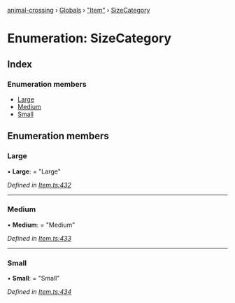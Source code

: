 [animal-crossing](../README.md) › [Globals](../globals.md) › ["Item"](../modules/_item_.md) › [SizeCategory](_item_.sizecategory.md)

# Enumeration: SizeCategory

## Index

### Enumeration members

* [Large](_item_.sizecategory.md#large)
* [Medium](_item_.sizecategory.md#medium)
* [Small](_item_.sizecategory.md#small)

## Enumeration members

###  Large

• **Large**: = "Large"

*Defined in [Item.ts:432](https://github.com/Norviah/animal-crossing/blob/3d769dc/module/types/Item.ts#L432)*

___

###  Medium

• **Medium**: = "Medium"

*Defined in [Item.ts:433](https://github.com/Norviah/animal-crossing/blob/3d769dc/module/types/Item.ts#L433)*

___

###  Small

• **Small**: = "Small"

*Defined in [Item.ts:434](https://github.com/Norviah/animal-crossing/blob/3d769dc/module/types/Item.ts#L434)*
